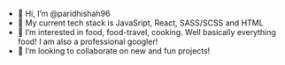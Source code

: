 - 👋 Hi, I’m @paridhishah96
- 🌱 My current tech stack is JavaSript, React, SASS/SCSS and HTML
- 👀 I’m interested in food, food-travel, cooking. Well basically everything food! I am also a professional googler!
- 💞️ I’m looking to collaborate on new and fun projects! 

<!---
paridhishah96/paridhishah96 is a ✨ special ✨ repository because its `README.md` (this file) appears on your GitHub profile.
You can click the Preview link to take a look at your changes.
--->
